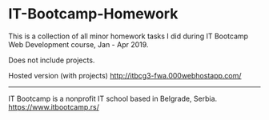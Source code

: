# IT-Bootcamp-Homework
This is a collection of all minor homework tasks I did during IT Bootcamp Web Development course, Jan - Apr 2019.

Does not include projects.

Hosted version (with projects) http://itbcg3-fwa.000webhostapp.com/

--------

IT Bootcamp is a nonprofit IT school based in Belgrade, Serbia. https://www.itbootcamp.rs/
